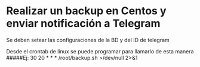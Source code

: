 # Realizar un backup en Centos y enviar notificación a Telegram

Se deben setear las configuraciones de la BD y del ID de telegram

Desde el crontab de linux se puede programar para llamarlo de esta manera
#####Ej:
30 20   * * * /root/backup.sh >/dev/null 2>&1